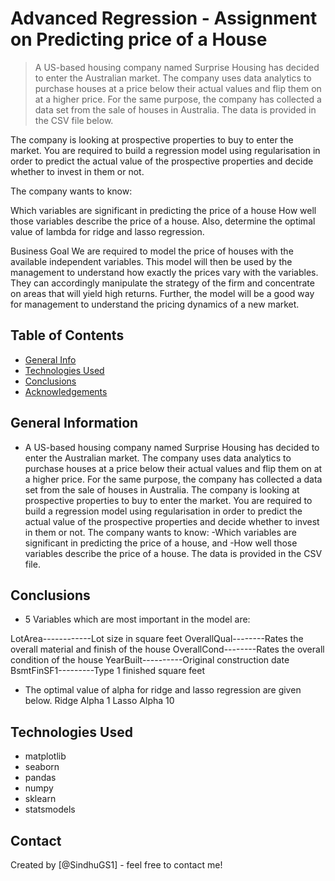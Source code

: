 # Advanced Regression - Assignment on Predicting price of a House
> A US-based housing company named Surprise Housing has decided to enter the Australian market. The company uses data analytics to purchase houses at a price below their actual values and flip them on at a higher price. For the same purpose, the company has collected a data set from the sale of houses in Australia. The data is provided in the CSV file below.

The company is looking at prospective properties to buy to enter the market. You are required to build a regression model using regularisation in order to predict the actual value of the prospective properties and decide whether to invest in them or not.

The company wants to know:

Which variables are significant in predicting the price of a house
How well those variables describe the price of a house.
Also, determine the optimal value of lambda for ridge and lasso regression.

Business Goal
We are required to model the price of houses with the available independent variables. This model will then be used by the management to understand how exactly the prices vary with the variables. They can accordingly manipulate the strategy of the firm and concentrate on areas that will yield high returns. Further, the model will be a good way for management to understand the pricing dynamics of a new market.

## Table of Contents
* [General Info](#general-information)
* [Technologies Used](#technologies-used)
* [Conclusions](#conclusions)
* [Acknowledgements](#acknowledgements)

<!-- You can include any other section that is pertinent to your problem -->

## General Information
- A US-based housing company named Surprise Housing has decided to enter the Australian market. The company uses data analytics to purchase houses at a price below their actual values and flip them on at a higher price. For the same purpose, the company has collected a data set from the sale of houses in Australia.
The company is looking at prospective properties to buy to enter the market. You are required to build a regression model using regularisation in order to predict the actual value of the prospective properties and decide whether to invest in them or not.
The company wants to know: -Which variables are significant in predicting the price of a house, and -How well those variables describe the price of a house.
The data is provided in the CSV file.

<!-- You don't have to answer all the questions - just the ones relevant to your project. -->

## Conclusions
- 5 Variables which are most important in the model are:

LotArea------------Lot size in square feet
OverallQual--------Rates the overall material and finish of the house
OverallCond--------Rates the overall condition of the house
YearBuilt----------Original construction date
BsmtFinSF1---------Type 1 finished square feet

- The optimal value of alpha for ridge and lasso regression are given below.
Ridge Alpha 1
Lasso Alpha 10


## Technologies Used
- matplotlib
- seaborn
- pandas
- numpy
- sklearn
- statsmodels

## Contact
Created by [@SindhuGS1] - feel free to contact me!


